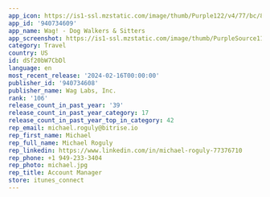 ```yaml
---
app_icon: https://is1-ssl.mzstatic.com/image/thumb/Purple122/v4/77/bc/84/77bc8486-0b1d-93dd-29c0-495ac1b2ded6/AppIcon-0-1x_U007emarketing-0-4-0-85-220.png/1024x1024bb.png
app_id: '940734609'
app_name: Wag! - Dog Walkers & Sitters
app_screenshot: https://is1-ssl.mzstatic.com/image/thumb/PurpleSource116/v4/5f/48/aa/5f48aa58-14b3-911a-0afa-9b4a7e7931e2/8c9bbefb-7287-4136-b4bb-1a42fe3d0cad_screen-1.jpg/1242x2688bb.png
category: Travel
country: US
id: dSf20bW7CbDl
language: en
most_recent_release: '2024-02-16T00:00:00'
publisher_id: '940734608'
publisher_name: Wag Labs, Inc.
rank: '106'
release_count_in_past_year: '39'
release_count_in_past_year_category: 17
release_count_in_past_year_top_in_category: 42
rep_email: michael.roguly@bitrise.io
rep_first_name: Michael
rep_full_name: Michael Roguly
rep_linkedin: https://www.linkedin.com/in/michael-roguly-77376710
rep_phone: +1 949-233-3404
rep_photo: michael.jpg
rep_title: Account Manager
store: itunes_connect
---
```

